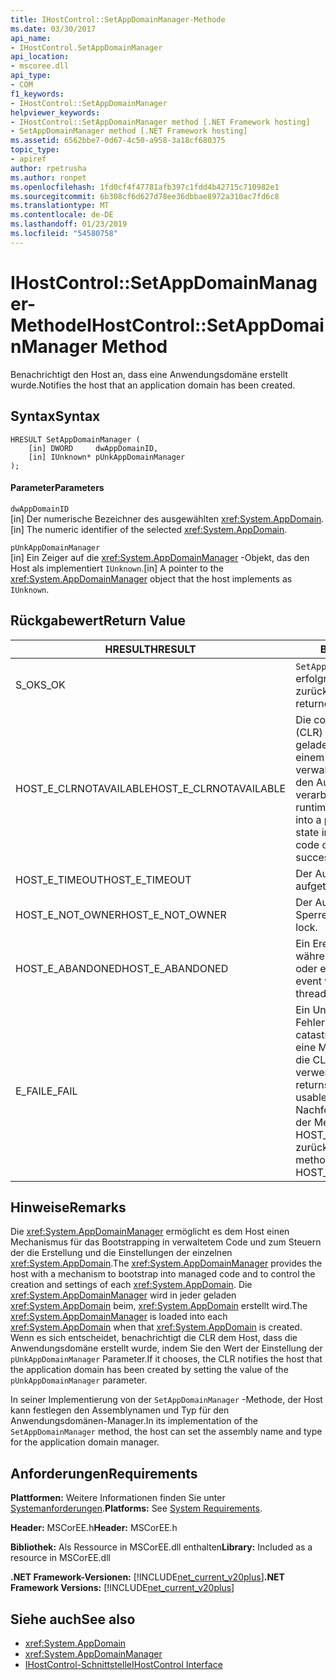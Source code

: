 ```yaml
---
title: IHostControl::SetAppDomainManager-Methode
ms.date: 03/30/2017
api_name:
- IHostControl.SetAppDomainManager
api_location:
- mscoree.dll
api_type:
- COM
f1_keywords:
- IHostControl::SetAppDomainManager
helpviewer_keywords:
- IHostControl::SetAppDomainManager method [.NET Framework hosting]
- SetAppDomainManager method [.NET Framework hosting]
ms.assetid: 6562bbe7-0d67-4c50-a958-3a18cf680375
topic_type:
- apiref
author: rpetrusha
ms.author: ronpet
ms.openlocfilehash: 1fd0cf4f47781afb397c1fdd4b42715c710982e1
ms.sourcegitcommit: 6b308cf6d627d78ee36dbbae8972a310ac7fd6c8
ms.translationtype: MT
ms.contentlocale: de-DE
ms.lasthandoff: 01/23/2019
ms.locfileid: "54580758"
---
```

# <a name="ihostcontrolsetappdomainmanager-method"></a><span data-ttu-id="ce80f-102">IHostControl::SetAppDomainManager-Methode</span><span class="sxs-lookup"><span data-stu-id="ce80f-102">IHostControl::SetAppDomainManager Method</span></span>
<span data-ttu-id="ce80f-103">Benachrichtigt den Host an, dass eine Anwendungsdomäne erstellt wurde.</span><span class="sxs-lookup"><span data-stu-id="ce80f-103">Notifies the host that an application domain has been created.</span></span>  
  
## <a name="syntax"></a><span data-ttu-id="ce80f-104">Syntax</span><span class="sxs-lookup"><span data-stu-id="ce80f-104">Syntax</span></span>  
  
```  
HRESULT SetAppDomainManager (  
    [in] DWORD     dwAppDomainID,  
    [in] IUnknown* pUnkAppDomainManager  
);  
```  
  
#### <a name="parameters"></a><span data-ttu-id="ce80f-105">Parameter</span><span class="sxs-lookup"><span data-stu-id="ce80f-105">Parameters</span></span>  
 `dwAppDomainID`  
 <span data-ttu-id="ce80f-106">[in] Der numerische Bezeichner des ausgewählten <xref:System.AppDomain>.</span><span class="sxs-lookup"><span data-stu-id="ce80f-106">[in] The numeric identifier of the selected <xref:System.AppDomain>.</span></span>  
  
 `pUnkAppDomainManager`  
 <span data-ttu-id="ce80f-107">[in] Ein Zeiger auf die <xref:System.AppDomainManager> -Objekt, das den Host als implementiert `IUnknown`.</span><span class="sxs-lookup"><span data-stu-id="ce80f-107">[in] A pointer to the <xref:System.AppDomainManager> object that the host implements as `IUnknown`.</span></span>  
  
## <a name="return-value"></a><span data-ttu-id="ce80f-108">Rückgabewert</span><span class="sxs-lookup"><span data-stu-id="ce80f-108">Return Value</span></span>  
  
|<span data-ttu-id="ce80f-109">HRESULT</span><span class="sxs-lookup"><span data-stu-id="ce80f-109">HRESULT</span></span>|<span data-ttu-id="ce80f-110">Beschreibung</span><span class="sxs-lookup"><span data-stu-id="ce80f-110">Description</span></span>|  
|-------------|-----------------|  
|<span data-ttu-id="ce80f-111">S_OK</span><span class="sxs-lookup"><span data-stu-id="ce80f-111">S_OK</span></span>|<span data-ttu-id="ce80f-112">`SetAppDomainManager` wurde erfolgreich zurückgegeben.</span><span class="sxs-lookup"><span data-stu-id="ce80f-112">`SetAppDomainManager` returned successfully.</span></span>|  
|<span data-ttu-id="ce80f-113">HOST_E_CLRNOTAVAILABLE</span><span class="sxs-lookup"><span data-stu-id="ce80f-113">HOST_E_CLRNOTAVAILABLE</span></span>|<span data-ttu-id="ce80f-114">Die common Language Runtime (CLR) wurde nicht in einen Prozess geladen wurde, oder die CLR ist in einem Zustand, in dem nicht verwalteten Code ausführen oder den Aufruf erfolgreich zu verarbeiten.</span><span class="sxs-lookup"><span data-stu-id="ce80f-114">The common language runtime (CLR) has not been loaded into a process, or the CLR is in a state in which it cannot run managed code or process the call successfully.</span></span>|  
|<span data-ttu-id="ce80f-115">HOST_E_TIMEOUT</span><span class="sxs-lookup"><span data-stu-id="ce80f-115">HOST_E_TIMEOUT</span></span>|<span data-ttu-id="ce80f-116">Der Aufruf ist ein Timeout aufgetreten.</span><span class="sxs-lookup"><span data-stu-id="ce80f-116">The call timed out.</span></span>|  
|<span data-ttu-id="ce80f-117">HOST_E_NOT_OWNER</span><span class="sxs-lookup"><span data-stu-id="ce80f-117">HOST_E_NOT_OWNER</span></span>|<span data-ttu-id="ce80f-118">Der Aufrufer ist nicht Besitzer der Sperre.</span><span class="sxs-lookup"><span data-stu-id="ce80f-118">The caller does not own the lock.</span></span>|  
|<span data-ttu-id="ce80f-119">HOST_E_ABANDONED</span><span class="sxs-lookup"><span data-stu-id="ce80f-119">HOST_E_ABANDONED</span></span>|<span data-ttu-id="ce80f-120">Ein Ereignis wurde abgebrochen, während sich der blockierte Thread oder eine Fiber darauf gewartet.</span><span class="sxs-lookup"><span data-stu-id="ce80f-120">An event was canceled while a blocked thread or fiber was waiting on it.</span></span>|  
|<span data-ttu-id="ce80f-121">E_FAIL</span><span class="sxs-lookup"><span data-stu-id="ce80f-121">E_FAIL</span></span>|<span data-ttu-id="ce80f-122">Ein Unbekannter Schwerwiegender Fehler ist aufgetreten.</span><span class="sxs-lookup"><span data-stu-id="ce80f-122">An unknown catastrophic failure occurred.</span></span> <span data-ttu-id="ce80f-123">Wenn eine Methode E_FAIL zurückgibt, ist die CLR nicht mehr im Prozess verwendet werden.</span><span class="sxs-lookup"><span data-stu-id="ce80f-123">When a method returns E_FAIL, the CLR is no longer usable within the process.</span></span> <span data-ttu-id="ce80f-124">Nachfolgende Aufrufe zum Hosten der Methoden HOST_E_CLRNOTAVAILABLE zurück.</span><span class="sxs-lookup"><span data-stu-id="ce80f-124">Subsequent calls to hosting methods return HOST_E_CLRNOTAVAILABLE.</span></span>|  
  
## <a name="remarks"></a><span data-ttu-id="ce80f-125">Hinweise</span><span class="sxs-lookup"><span data-stu-id="ce80f-125">Remarks</span></span>  
 <span data-ttu-id="ce80f-126">Die <xref:System.AppDomainManager> ermöglicht es dem Host einen Mechanismus für das Bootstrapping in verwaltetem Code und zum Steuern der die Erstellung und die Einstellungen der einzelnen <xref:System.AppDomain>.</span><span class="sxs-lookup"><span data-stu-id="ce80f-126">The <xref:System.AppDomainManager> provides the host with a mechanism to bootstrap into managed code and to control the creation and settings of each <xref:System.AppDomain>.</span></span> <span data-ttu-id="ce80f-127">Die <xref:System.AppDomainManager> wird in jeder geladen <xref:System.AppDomain> beim, <xref:System.AppDomain> erstellt wird.</span><span class="sxs-lookup"><span data-stu-id="ce80f-127">The <xref:System.AppDomainManager> is loaded into each <xref:System.AppDomain> when that <xref:System.AppDomain> is created.</span></span> <span data-ttu-id="ce80f-128">Wenn es sich entscheidet, benachrichtigt die CLR dem Host, dass die Anwendungsdomäne erstellt wurde, indem Sie den Wert der Einstellung der `pUnkAppDomainManager` Parameter.</span><span class="sxs-lookup"><span data-stu-id="ce80f-128">If it chooses, the CLR notifies the host that the application domain has been created by setting the value of the `pUnkAppDomainManager` parameter.</span></span>  
  
 <span data-ttu-id="ce80f-129">In seiner Implementierung von der `SetAppDomainManager` -Methode, der Host kann festlegen den Assemblynamen und Typ für den Anwendungsdomänen-Manager.</span><span class="sxs-lookup"><span data-stu-id="ce80f-129">In its implementation of the `SetAppDomainManager` method, the host can set the assembly name and type for the application domain manager.</span></span>  
  
## <a name="requirements"></a><span data-ttu-id="ce80f-130">Anforderungen</span><span class="sxs-lookup"><span data-stu-id="ce80f-130">Requirements</span></span>  
 <span data-ttu-id="ce80f-131">**Plattformen:** Weitere Informationen finden Sie unter [Systemanforderungen](../../../../docs/framework/get-started/system-requirements.md).</span><span class="sxs-lookup"><span data-stu-id="ce80f-131">**Platforms:** See [System Requirements](../../../../docs/framework/get-started/system-requirements.md).</span></span>  
  
 <span data-ttu-id="ce80f-132">**Header:** MSCorEE.h</span><span class="sxs-lookup"><span data-stu-id="ce80f-132">**Header:** MSCorEE.h</span></span>  
  
 <span data-ttu-id="ce80f-133">**Bibliothek:** Als Ressource in MSCorEE.dll enthalten</span><span class="sxs-lookup"><span data-stu-id="ce80f-133">**Library:** Included as a resource in MSCorEE.dll</span></span>  
  
 <span data-ttu-id="ce80f-134">**.NET Framework-Versionen:** [!INCLUDE[net_current_v20plus](../../../../includes/net-current-v20plus-md.md)]</span><span class="sxs-lookup"><span data-stu-id="ce80f-134">**.NET Framework Versions:** [!INCLUDE[net_current_v20plus](../../../../includes/net-current-v20plus-md.md)]</span></span>  
  
## <a name="see-also"></a><span data-ttu-id="ce80f-135">Siehe auch</span><span class="sxs-lookup"><span data-stu-id="ce80f-135">See also</span></span>
- <xref:System.AppDomain>
- <xref:System.AppDomainManager>
- [<span data-ttu-id="ce80f-136">IHostControl-Schnittstelle</span><span class="sxs-lookup"><span data-stu-id="ce80f-136">IHostControl Interface</span></span>](../../../../docs/framework/unmanaged-api/hosting/ihostcontrol-interface.md)
